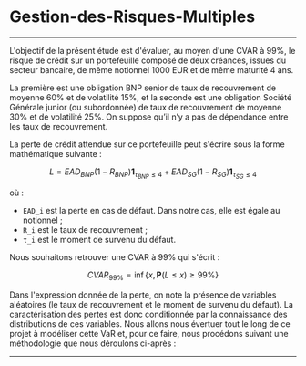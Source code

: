 # Gestion-des-Risques-Multiples

---

L'objectif de la présent étude est d'évaluer, au moyen d'une CVAR à 99%, le risque de crédit sur un portefeuille composé de deux créances, issues du secteur bancaire, de même notionnel 1000 EUR et de même maturité 4 ans.

La première est une obligation BNP senior de taux de recouvrement de moyenne 60% et de volatilité 15%, et la seconde est une obligation Société Générale junior (ou subordonnée) de taux de recouvrement de moyenne 30% et de volatilité 25%. On suppose qu’il n’y a pas de dépendance entre les taux de recouvrement.

La perte de crédit attendue sur ce portefeuille peut s'écrire sous la forme mathématique suivante :

```math
L= EAD_{BNP} (1 - R_{BNP}) \mathbf{1}_{\tau_{BNP} \leq 4} + EAD_{SG} (1 - R_{SG}) \mathbf{1}_{\tau_{SG} \leq 4}
```

où :
- `EAD_i` est la perte en cas de défaut. Dans notre cas, elle est égale au notionnel ;
- `R_i` est le taux de recouvrement ;
- `τ_i` est le moment de survenu du défaut.

Nous souhaitons retrouver une CVAR à 99% qui s'écrit :

```math
CVAR_{99\%} = \inf\{x, \mathbf{P}(L \leq x) \geq 99\%\}
```

Dans l'expression donnée de la perte, on note la présence de variables aléatoires (le taux de recouvrement et le moment de survenu du défaut). La caractérisation des pertes est donc conditionnée par la connaissance des distributions de ces variables. Nous allons nous évertuer tout le long de ce projet à modéliser cette VaR et, pour ce faire, nous procédons suivant une méthodologie que nous déroulons ci-après :

---
